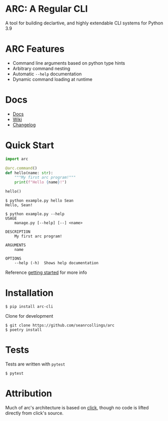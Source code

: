# ARC: A Regular CLI
A tool for building declartive, and highly extendable CLI systems for Python 3.9

# ARC Features
- Command line arguments based on python type hints
- Arbitrary command nesting
- Automatic `--help` documentation
- Dynamic command loading at runtime

# Docs
- [Docs](http://arc.seanrcollings.com)
- [Wiki](https://github.com/seanrcollings/arc/wiki)
- [Changelog](https://github.com/seanrcollings/arc/wiki/Changelog)

# Quick Start

```py
import arc

@arc.command()
def hello(name: str):
    """My first arc program!"""
    print(f"Hello {name}!")

hello()
```

```
$ python example.py hello Sean
Hello, Sean!
```

```
$ python example.py --help
USAGE
    manage.py [--help] [--] <name>

DESCRIPTION
    My first arc program!

ARGUMENTS
    name

OPTIONS
    --help (-h)  Shows help documentation
```
Reference [getting started](https://github.com/seanrcollings/arc/wiki) for more info
# Installation

```
$ pip install arc-cli
```

Clone for development
```
$ git clone https://github.com/seanrcollings/arc
$ poetry install
```

# Tests
Tests are written with `pytest`
```
$ pytest
```

# Attribution
Much of arc's architecture is based on [click](https://click.palletsprojects.com/en/8.0.x/), though no code is lifted directly from click's source.
